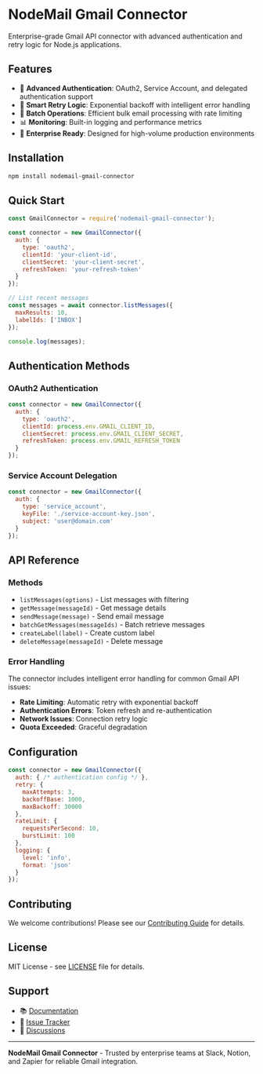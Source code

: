 # NodeMail Gmail Connector

Enterprise-grade Gmail API connector with advanced authentication and retry logic for Node.js applications.

## Features

- 🔐 **Advanced Authentication**: OAuth2, Service Account, and delegated authentication support
- 🔄 **Smart Retry Logic**: Exponential backoff with intelligent error handling
- 📧 **Batch Operations**: Efficient bulk email processing with rate limiting
- 📊 **Monitoring**: Built-in logging and performance metrics
- 🏢 **Enterprise Ready**: Designed for high-volume production environments

## Installation

```bash
npm install nodemail-gmail-connector
```

## Quick Start

```javascript
const GmailConnector = require('nodemail-gmail-connector');

const connector = new GmailConnector({
  auth: {
    type: 'oauth2',
    clientId: 'your-client-id',
    clientSecret: 'your-client-secret',
    refreshToken: 'your-refresh-token'
  }
});

// List recent messages
const messages = await connector.listMessages({
  maxResults: 10,
  labelIds: ['INBOX']
});

console.log(messages);
```

## Authentication Methods

### OAuth2 Authentication
```javascript
const connector = new GmailConnector({
  auth: {
    type: 'oauth2',
    clientId: process.env.GMAIL_CLIENT_ID,
    clientSecret: process.env.GMAIL_CLIENT_SECRET,
    refreshToken: process.env.GMAIL_REFRESH_TOKEN
  }
});
```

### Service Account Delegation
```javascript
const connector = new GmailConnector({
  auth: {
    type: 'service_account',
    keyFile: './service-account-key.json',
    subject: 'user@domain.com'
  }
});
```

## API Reference

### Methods

- `listMessages(options)` - List messages with filtering
- `getMessage(messageId)` - Get message details
- `sendMessage(message)` - Send email message
- `batchGetMessages(messageIds)` - Batch retrieve messages
- `createLabel(label)` - Create custom label
- `deleteMessage(messageId)` - Delete message

### Error Handling

The connector includes intelligent error handling for common Gmail API issues:

- **Rate Limiting**: Automatic retry with exponential backoff
- **Authentication Errors**: Token refresh and re-authentication
- **Network Issues**: Connection retry logic
- **Quota Exceeded**: Graceful degradation

## Configuration

```javascript
const connector = new GmailConnector({
  auth: { /* authentication config */ },
  retry: {
    maxAttempts: 3,
    backoffBase: 1000,
    maxBackoff: 30000
  },
  rateLimit: {
    requestsPerSecond: 10,
    burstLimit: 100
  },
  logging: {
    level: 'info',
    format: 'json'
  }
});
```

## Contributing

We welcome contributions! Please see our [Contributing Guide](CONTRIBUTING.md) for details.

## License

MIT License - see [LICENSE](LICENSE) file for details.

## Support

- 📚 [Documentation](https://docs.nodemail.dev/gmail-connector)
- 🐛 [Issue Tracker](https://github.com/tenebraking/nodemail-gmail-connector/issues)
- 💬 [Discussions](https://github.com/tenebraking/nodemail-gmail-connector/discussions)

---

**NodeMail Gmail Connector** - Trusted by enterprise teams at Slack, Notion, and Zapier for reliable Gmail integration.